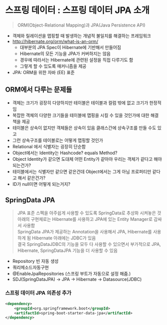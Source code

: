 # 스프링 데이터 : 스프링 데이터 JPA 소개
> ORM(Object-Relational Mapping)과 JPA(Java Persistence API)  
- 객체와 릴레이션을 맵핑할 때 발생하는 개념적 불일치를 해결하는 프레임워크  
- http://hibernate.org/orm/what-is-an-orm/  
  - 대부분의 JPA Spec이 Hibernate에 기반해서 만들어짐  
  - Hibernate의 모든 기능을 JPA가 커버하지는 않음  
  - 경우에 따라서는 Hibernate에 관련된 설정을 직접 다루기도 함  
  - 그렇게 할 수 있도록 매커니즘을 제공  
- JPA: ORM을 위한 자바 (EE) 표준

## ORM에서 다루는 문제들
- 객체는 크기가 굉장히 다양하지만 테이블은 테이블과 컬럼 밖에 없고 크기가 한정적임
- 복잡한 객체의 다양한 크기들을 테이블에 맵핑을 시킬 수 있을 것인가에 대한 해결책을 제공
- 테이블은 상속이 없지만 객체들은 상속이 있음 클래스간에 상속구조를 만들 수도 있고
- 그런 상속구조를 테이블로는 어떻게 맵핑할 것인가
- Relational 에서 식별자는 굉장히 단순함
- Object에서는 Identity는 Hashcode? equals Method?
- Object Identity가 같으면 도대체 어떤 Entity가 같아야 우리는 객체가 같다고 해야되는건가?
- 테이블에서는 식별자만 같으면 같은건데 Object에서는 그게 아님 프로퍼티만 같다고 해서 같은건가? 
- ID가 null이면 어떻게 되는거지?

## SpringData JPA
> JPA 표준 스펙을 아주쉽게 사용할 수 있도록 SpringData로 추상화 시켜놓은 것  
> 아래의 구현체로는 Hibernate를 사용하고 JPA에 있는 Entity Manager로 감싸서 사용함  
> SpringData JPA가 제공하는 Annotation을 사용해서 JPA, Hibernate를 사용하게 됨 Hibernate 아래에는 JDBC가 있음  
> 결국 SpringDataJDBC의 기능을 모두 다 사용할 수 있으면서 부가적으로 JPA, Hibernate, SpringDataJPA 기능을 더 사용할 수 있음  
- Repository 빈 자동 생성
- 쿼리메소드자동구현
- @EnableJpaRepositories (스프링 부트가 자동으로 설정 해줌.)
- SDJ(SpringDataJPA) -> JPA -> Hibernate -> Datasource(JDBC)

### 스프링 데이터 JPA 의존성 추가
```xml
<dependency>
    <groupId>org.springframework.boot</groupId>
    <artifactId>spring-boot-starter-data-jpa</artifactId>
</dependency>
```